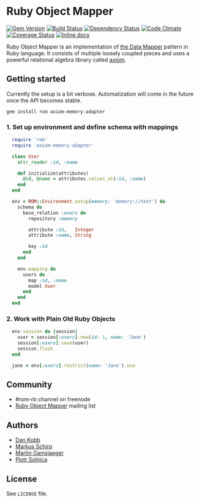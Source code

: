 # Ruby Object Mapper

[![Gem Version](https://badge.fury.io/rb/rom.png)][gem]
[![Build Status](https://travis-ci.org/rom-rb/rom.png?branch=master)][travis]
[![Dependency Status](https://gemnasium.com/rom-rb/rom.png)][gemnasium]
[![Code Climate](https://codeclimate.com/github/rom-rb/rom.png)][codeclimate]
[![Coverage Status](https://coveralls.io/repos/rom-rb/rom/badge.png?branch=master)][coveralls]
[![Inline docs](http://inch-pages.github.io/github/rom-rb/rom.png)][inchpages]

[gem]: https://rubygems.org/gems/rom
[travis]: https://travis-ci.org/rom-rb/rom
[gemnasium]: https://gemnasium.com/rom-rb/rom
[codeclimate]: https://codeclimate.com/github/rom-rb/rom
[coveralls]: https://coveralls.io/r/rom-rb/rom
[inchpages]: http://inch-pages.github.io/github/rom-rb/rom/

Ruby Object Mapper is an implementation of [the Data Mapper](http://martinfowler.com/eaaCatalog/dataMapper.html)
pattern in Ruby language. It consists of multiple loosely coupled pieces and uses
a powerful relational algebra library called [axiom](https://github.com/dkubb/axiom).

## Getting started

Currently the setup is a bit verbose. Automatization will come in the future once
the API becomes stable.

```
gem install rom axiom-memory-adapter
```

### 1. Set up environment and define schema with mappings

```ruby
  require 'rom'
  require 'axiom-memory-adapter'

  class User
    attr_reader :id, :name

    def initialize(attributes)
      @id, @name = attributes.values_at(:id, :name)
    end
  end

  env = ROM::Environment.setup(memory: 'memory://test') do
    schema do
      base_relation :users do
        repository :memory

        attribute :id,   Integer
        attribute :name, String

        key :id
      end
    end

    env.mapping do
      users do
        map :id, :name
        model User
      end
    end
  end
```

### 2. Work with Plain Old Ruby Objects

```ruby
  env.session do |session|
    user = session[:users].new(id: 1, name: 'Jane')
    session[:users].save(user)
    session.flush
  end

  jane = env[:users].restrict(name: 'Jane').one
```

## Community

* #rom-rb channel on freenode
* [Ruby Object Mapper](https://groups.google.com/forum/#!forum/rom-rb) mailing list

## Authors

* [Dan Kubb](https://github.com/dkubb)
* [Markus Schirp](https://github.com/mbj)
* [Martin Gamsjaeger](https://github.com/snusnu)
* [Piotr Solnica](https://github.com/solnic)

## License

See `LICENSE` file.
